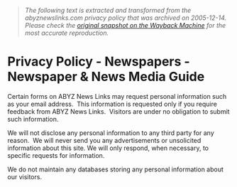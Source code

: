 > *The following text is extracted and transformed from the abyznewslinks.com privacy policy that was archived on 2005-12-14. Please check the [original snapshot on the Wayback Machine](https://web.archive.org/web/20051214161120id_/http%3A//www.abyznewslinks.com/priva.htm) for the most accurate reproduction.*

# Privacy Policy - Newspapers - Newspaper & News Media Guide

Certain forms on ABYZ News Links may request personal information such as your email address.  This information is requested only if you require feedback from ABYZ News Links.  Visitors are under no obligation to submit such information.

We will not disclose any personal information to any third party for any reason.  We will never send you any advertisements or unsolicited information about this site. We will only respond, when necessary, to specific requests for information.

We do not maintain any databases storing any personal information about our visitors. 
